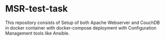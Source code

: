 # MSR-test-task
This repository consists of Setup of both Apache Webserver and CouchDB in docker container with docker-compose deployment with Configuration Management tools like Ansible.

